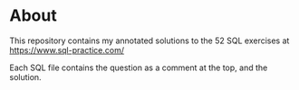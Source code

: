 # About

This repository contains my annotated solutions to the 52 SQL exercises at https://www.sql-practice.com/

Each SQL file contains the question as a comment at the top, and the solution.